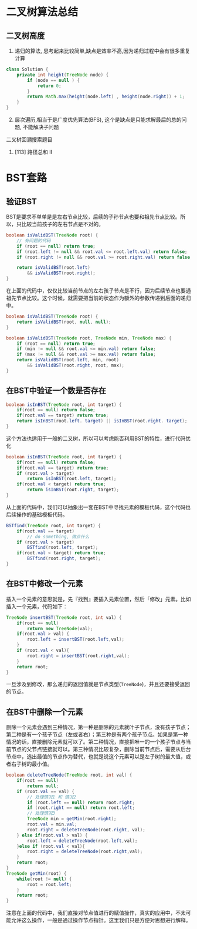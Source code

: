 # 二叉树算法总结


## 二叉树高度

1. 递归的算法, 思考起来比较简单,缺点是效率不高,因为递归过程中会有很多重复计算

```java
class Solution {
    private int height(TreeNode node) {
        if (node == null ) {
            return 0;
        }
        return Math.max(height(node.left) , height(node.right)) + 1;
    }
}
```

2. 层次遍历,相当于是广度优先算法(BFS), 这个是缺点是只能求解最后的总的问题, 不能解决子问题


二叉树回溯搜索题目

1. [113] 路径总和 II


# BST套路


## 验证BST

BST是要求不单单是是左右节点比较，后续的子孙节点也要和祖先节点比较。所以，只比较当前孩子的左右节点是不对的。

```java
boolean isValidBST(TreeNode root) {
    // 有问题的代码
    if (root == null) return true;
    if (root.left != null && root.val <= root.left.val) return false;
    if (root.right != null && root.val >= root.right.val) return false;

    return isValidBST(root.left)
        && isValidBST(root.right);
}
```

在上面的代码中，仅仅比较当前节点的左右孩子节点是不行，因为后续节点也要通祖先节点比较。这个时候，就需要把当前的状态作为额外的参数传递到后面的递归中。

```java
boolean isValidBST(TreeNode root) {
    return isValidBST(root, null, null);
}

boolean isValidBST(TreeNode root, TreeNode min, TreeNode max) {
    if (root == null) return true;
    if (min != null && root.val <= min.val) return false;
    if (max != null && root.val >= max.val) return false;
    return isValidBST(root.left, min, root) 
        && isValidBST(root.right, root, max);
}
```

## 在BST中验证一个数是否存在

```java
boolean isInBST(TreeNode root, int target) {
    if(root == null) return false;
    if(root.val == target) return true;
    return isInBST(root.left. target) || isInBST(root.right. target);
}
```

这个方法也适用于一般的二叉树，所以可以考虑能否利用BST的特性，进行代码优化


```java
boolean isInBST(TreeNode root, int target) {
    if(root == null) return false;
    if(root.val == target) return true;
    if (root.val > target)
        return isInBST(root.left, target);
    if(root.val < target) return true;
        return isInBST(root.right, target);
}
```

从上面的代码中，我们可以抽象出一套在BST中寻找元素的模板代码，这个代码也后续操作的基础模板代码。

```java
BSTfind(TreeNode root, int target) {
    if(root.val == target)
        // do something, 做点什么
    if (root.val > target)
        BSTfind(root.left, target);
    if(root.val < target) return true;
        BSTfind(root.right, target);
}
```

## 在BST中修改一个元素

插入一个元素的意思就是，先『找到』要插入元素位置，然后「修改」元素。比如插入一个元素，代码如下：

```java
TreeNode insertBST(TreeNode root, int val) {
    if(root == null) 
        return new TreeNode(val);
    if(root.val > val) {
        root.left = insertBST(root.left,val);
    }
    if (root.val < val){
        root.right = insertBST(root.right,val);
    }
    return root;
}
```

一旦涉及到修改，那么递归的返回值就是节点类型(`TreeNode`)，并且还要接受返回的节点。

## 在BST中删除一个元素

删除一个元素会遇到三种情况，第一种是删除的元素就叶子节点，没有孩子节点；第二种是有一个孩子节点（左或者右）；第三种是有两个孩子节点。如果是第一种情况的话，直接删除元素就可以了。第二种情况，直接把唯一的一个孩子节点与当前节点的父节点链接就可以。第三种情况比较复杂，删除当前节点后，需要从后台节点中，选出最值的节点作为替代，也就是说这个元素可以是左子树的最大值，或者右子树的最小值。


```java
boolean deleteTreeNode(TreeNode root, int val) {
    if(root == null) 
        return null;
    if (root.val == val) {
        // 处理情况1 和 情况2
        if (root.left == null) return root.right;
        if (root.right == null) return root.left;
        // 处理情况3
        TreeNode min = getMin(root.right);
        root.val = min.val;
        root.right = deleteTreeNode(root.right, val);
    } else if(root.val > val) {
        root.left = deleteTreeNode(root.left,val);
    }else if (root.val < val){
        root.right = deleteTreeNode(root.right,val);
    }
    return root;
}
TreeNode getMin(root) {
    while(root != null) {
        root = root.left;
    }
    return root;
}
```


注意在上面的代码中，我们直接对节点值进行的赋值操作，真实的应用中，不太可能允许这么操作，一般是通过操作节点指针。这里我们只是方便对思想进行解释。
